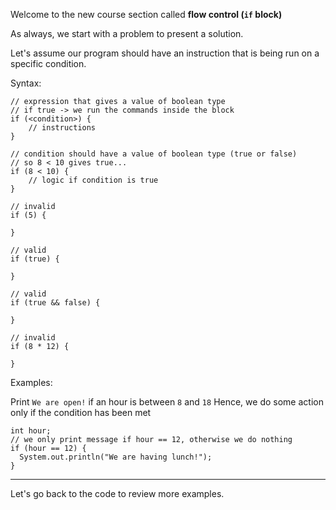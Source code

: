 Welcome to the new course section called **flow control (`if` block)**

As always, we start with a problem to present a solution.

Let's assume our program should have an instruction that is being run on a specific condition.

Syntax:
```
// expression that gives a value of boolean type
// if true -> we run the commands inside the block
if (<condition>) {
    // instructions
}
```
```
// condition should have a value of boolean type (true or false)
// so 8 < 10 gives true...
if (8 < 10) {
    // logic if condition is true
}

// invalid
if (5) {

}

// valid
if (true) {

}

// valid
if (true && false) {

}

// invalid
if (8 * 12) {

}
```

Examples:

Print `We are open!` if an hour is between `8` and `18`
Hence, we do some action only if the condition has been met
```
int hour;
// we only print message if hour == 12, otherwise we do nothing
if (hour == 12) {
  System.out.println("We are having lunch!");
}
```
***
Let's go back to the code to review more examples.